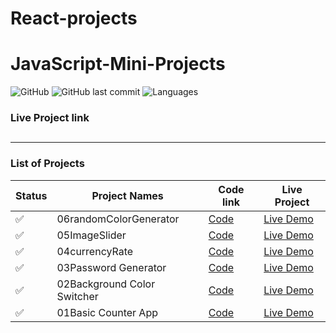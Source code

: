 # React-projects

# JavaScript-Mini-Projects

![GitHub](https://img.shields.io/github/license/mohitkhedkar/react-projects?style=for-the-badge)
![GitHub last commit](https://img.shields.io/github/last-commit/mohitkhedkar/react-projects?style=for-the-badge)
![Languages](https://img.shields.io/github/languages/count/mohitkhedkar/react-projects?style=for-the-badge)

### Live Project link

##

---

### List of Projects

| Status             | Project Names               | Code link                                  | Live Project                                                 |
| ------------------ | --------------------------- | ------------------------------------------ | ------------------------------------------------------------ |
| :white_check_mark: | 06randomColorGenerator      | [Code](./projects/06randomColorGenerator/) | [Live Demo](https://colorgenerator-react-mk.netlify.app/)    |
| :white_check_mark: | 05ImageSlider               | [Code](./projects/05ImageSlider/)          | [Live Demo]()                                                |
| :white_check_mark: | 04currencyRate              | [Code](./projects/04currencyRate/)         | [Live Demo]()                                                |
| :white_check_mark: | 03Password Generator        | [Code](./projects/03passwordGenerator/)    | [Live Demo](https://phenomenal-rugelach-d31974.netlify.app/) |
| :white_check_mark: | 02Background Color Switcher | [Code](./projects/02backgroundChanger/)    | [Live Demo](https://creative-choux-dd768a.netlify.app/)      |
| :white_check_mark: | 01Basic Counter App         | [Code](./projects/01counterApp/)           | [Live Demo]()                                                |
